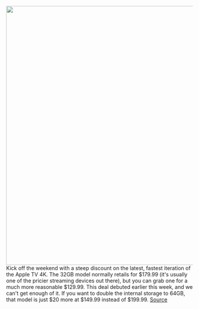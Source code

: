 <img src='https://cdn.vox-cdn.com/thumbor/5_WgoFDMHNuCSQSfgf34KKssHEU=/0x0:2040x1360/1200x800/filters:focal(711x632:1037x958)/cdn.vox-cdn.com/uploads/chorus_image/image/70990988/DSCF3896.0.jpg' width='700px' /><br/>
Kick off the weekend with a steep discount on the latest, fastest iteration of the Apple TV 4K. The 32GB model normally retails for $179.99 (it's usually one of the pricier streaming devices out there), but you can grab one for a much more reasonable $129.99. This deal debuted earlier this week, and we can't get enough of it. If you want to double the internal storage to 64GB, that model is just $20 more at $149.99 instead of $199.99.
<a href='https://www.theverge.com/good-deals/2022/6/18/23173062/apple-tv-4k-sonos-samsung-m8-monitor-tv-steam-summer-deal-sale'> Source <a/>